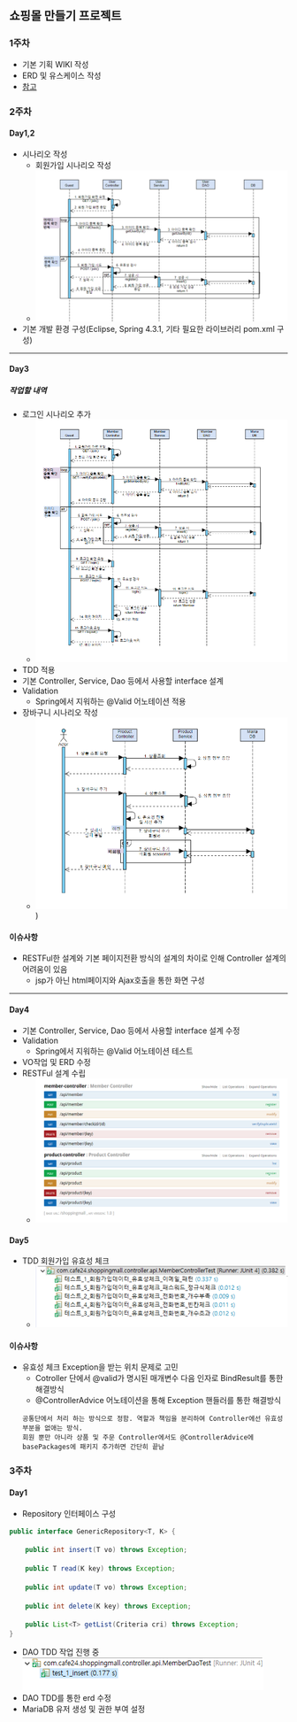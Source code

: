 ## 쇼핑몰 만들기 프로젝트
### 1주차
 - 기본 기획 WIKI 작성
 - ERD 및 유스케이스 작성
 - [참고](https://github.com/nelldkLee/shoppingmall/wiki)

### 2주차
#### Day1,2
 - 시나리오 작성
    - 회원가입 시나리오 작성
    - ![](images/회원가입_시나리오.PNG)
 - 기본 개발 환경 구성(Eclipse, Spring 4.3.1, 기타 필요한 라이브러리 pom.xml 구성)
--------------------------------------------
#### Day3
##### 작업할 내역
 - 로그인 시나리오 추가
    - ![](images/회원가입_로그인_시나리오.PNG)
 - TDD 적용
 - 기본 Controller, Service, Dao 등에서 사용할 interface 설계
 - Validation
     - Spring에서 지워하는 @Valid 어노테이션 적용
 - 장바구니 시나리오 작성
    - ![](images/장바구니_시나리오.PNG))
#### 이슈사항
 - RESTFul한 설계와 기본 페이지전환 방식의 설계의 차이로 인해 Controller 설계의 어려움이 있음
    - jsp가 아닌 html페이지와 Ajax호출을 통한 화면 구성

--------------------------------------------

#### Day4
- 기본 Controller, Service, Dao 등에서 사용할 interface 설계 수정
- Validation
     - Spring에서 지워하는 @Valid 어노테이션 테스트
- VO작업 및 ERD 수정
- RESTFul 설계 수립
    - ![](images/Swagger_API.PNG)

#### Day5
- TDD 회원가입 유효성 체크
    - ![](images/회원가입_유효성체크.PNG)

#### 이슈사항
- 유효성 체크 Exception을 받는 위치 문제로 고민
    - Cotroller 단에서 @valid가 명시된 매개변수 다음 인자로 BindResult를 통한 해결방식
    - @ControllerAdvice 어노테이션을 통해 Exception 핸들러를 통한 해결방식
    ```
    공통단에서 처리 하는 방식으로 정함. 역할과 책임을 분리하여 Controller에선 유효성 부분을 없애는 방식. 
    회원 뿐만 아니라 상품 및 주문 Controller에서도 @ControllerAdvice에 basePackages에 패키지 추가하면 간단히 끝남
    ```

### 3주차
#### Day1
- Repository 인터페이스 구성
```java
public interface GenericRepository<T, K> {

	public int insert(T vo) throws Exception;

	public T read(K key) throws Exception;

	public int update(T vo) throws Exception;

	public int delete(K key) throws Exception;

	public List<T> getList(Criteria cri) throws Exception;
}
```
- DAO TDD 작업 진행 중
![](images/DAO테스트.PNG)
- DAO TDD를 통한 erd 수정
- MariaDB 유저 생성 및 권한 부여 설정
